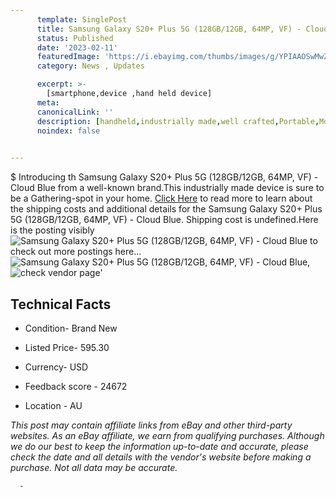 ```yaml
---
      template: SinglePost
      title: Samsung Galaxy S20+ Plus 5G (128GB/12GB, 64MP, VF) - Cloud Blue
      status: Published
      date: '2023-02-11'
      featuredImage: 'https://i.ebayimg.com/thumbs/images/g/YPIAAOSwMwZj2kHY/s-l225.jpg'
      category: News , Updates

      excerpt: >-
        [smartphone,device ,hand held device]
      meta:
      canonicalLink: ''
      description: [handheld,industrially made,well crafted,Portable,Mobile,Compact,Convenient,Lightweight,Maneuverable,Man-portable,Miniature,Carriable,Hand-held,Light,Holdable,Transportable,Mobile device,Pocket-sized,On-the-go,Wireless,Cordless,Compact size,Convenient size, smartphone,device ,hand held device]
      noindex: false
      

---
```

$
      Introducing th Samsung Galaxy S20+ Plus 5G (128GB/12GB, 64MP, VF) - Cloud Blue from a well-known brand.This industrially made device  is sure to be a Gathering-spot in your home. [Click Here](https://www.ebay.com/itm/165775212915?hash=item2698f90173%3Ag%3AYPIAAOSwMwZj2kHY&mkevt=1&mkcid=1&mkrid=711-53200-19255-0&campid=%253CePNCampaignId%253E&customid=%253CreferenceId%253E&toolid=10049) to read more to learn about the shipping costs and additional details for the Samsung Galaxy S20+ Plus 5G (128GB/12GB, 64MP, VF) - Cloud Blue. Shipping cost is undefined.Here is the posting visibly ![Samsung Galaxy S20+ Plus 5G (128GB/12GB, 64MP, VF) - Cloud Blue](https://i.ebayimg.com/thumbs/images/g/YPIAAOSwMwZj2kHY/s-l225.jpg) to check out more postings here... ![Samsung Galaxy S20+ Plus 5G (128GB/12GB, 64MP, VF) - Cloud Blue](https://i.ebayimg.com/images/g/YPIAAOSwMwZj2kHY/s-l1200.jpg), ![check vendor page](https://origin-galleryplus.ebayimg.com/ws/web/165775212915_2_0_1/225x225.jpg,https://origin-galleryplus.ebayimg.com/ws/web/165775212915_3_0_1/225x225.jpg,https://origin-galleryplus.ebayimg.com/ws/web/165775212915_4_0_1/225x225.jpg)'

      

 ## Technical Facts 



     
      

 - Condition- Brand New 


      

 - Listed Price- 595.30 


      

 - Currency- USD 


      

 - Feedback score - 24672 


      

 - Location - AU 


      
      

 *_This post may contain affiliate links from eBay and other third-party websites. As an eBay affiliate, we earn from qualifying purchases. Although we do our best to keep the information up-to-date and accurate, please check the date and all details with the vendor's website before making a purchase. Not all data may be accurate._*




      -
